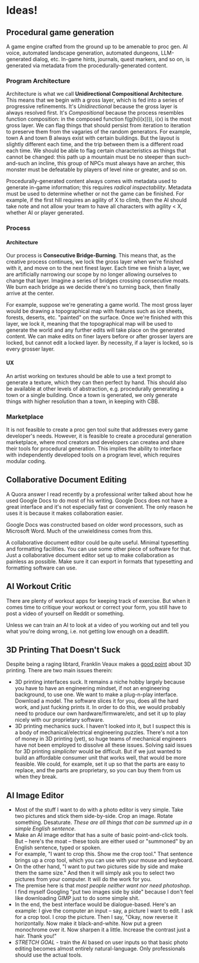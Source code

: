 # Ideas!

## Procedural game generation
A game engine crafted from the ground up to be amenable to proc gen. AI voice, automated landscape generation, automated dungeons, LLM-generated dialog, etc. In-game hints, journals, quest markers, and so on, is generated via metadata from the procedurally-generated content.

### Program Architecture
Architecture is what we call **Unidirectional Compositional Architecture**. This means that we begin with a gross layer, which is fed into a series of progressive refinements. It's *Unidirectional* because the gross layer is always resolved first. It's *Compositional* because the process resembles function composition: in the composed function f(g(h(i(x)))), i(x) is the most gross layer. We can flag things that should persist from iteration to iteration to preserve them from the vagaries of the random generators. For example, town A and town B always exist with certain buildings. But the layout is slightly different each time, and the trip between them is a different road each time. We should be able to flag certain characteristics as things that cannot be changed: this path up a mountain must be no steeper than such-and-such an incline, this group of NPCs must always have an archer, this monster must be defeatable by players of level nine or greater, and so on.

Procedurally-generated content always comes with metadata used to generate in-game information; this requires *radical inspectability*. Metadata must be used to determine whether or not the game can be finished. For example, if the first hill requires an agility of X to climb, then the AI should take note and not allow your team to have all characters with agility < X, whether AI or player generated.

### Process
#### Architecture
Our process is **Consecutive Bridge-Burning**. This means that, as the creative process continues, we lock the gross layer when we're finished with it, and move on to the next finest layer. Each time we finish a layer, we are artificially narrowing our scope by no longer allowing ourselves to change that layer. Imagine a series of bridges crossing consecutive moats. We burn each bridge as we decide there's no turning back, then finally arrive at the center.

For example, suppose we're generating a game world. The most gross layer would be drawing a topographical map with features such as ice sheets, forests, deserts, etc. "painted" on the surface. Once we're finished with this layer, we lock it, meaning that the topographical map will be used to generate the world and any further edits will take place on the generated content. We can make edits on finer layers before or after grosser layers are locked, but cannot edit a locked layer. By necessity, if a layer is locked, so is every grosser layer.

#### UX
An artist working on textures should be able to use a text prompt to generate a texture, which they can then perfect by hand. This should also be available at other levels of abstraction, e.g. procedurally generating a town or a single building. Once a town is generated, we only generate things with higher resolution than a town, in keeping with CBB.

### Marketplace
It is not feasible to create a proc gen tool suite that addresses every game developer's needs. However, it is feasible to create a procedural generation marketplace, where mod creators and developers can createa and share their tools for procedural generation. This implies the ability to interface with independently developed tools on a program level, which requires modular coding. 

## Collaborative Document Editing
A Quora answer I read recently by a professional writer talked about how he used Google Docs to do most of his writing. Google Docs does not have a great interface and it's not especially fast or convenient. The only reason he uses it is because it makes collaboration easier.

Google Docs was constructed based on older word processors, such as Microsoft Word. Much of the unwieldiness comes from this.

A collaborative document editor could be quite useful. Minimal typesetting and formatting facilities. You can use some other piece of software for that. Just a collaborative document editor set up to make collaboration as painless as possible. Make sure it can export in formats that typesetting and formatting software can use.

## AI Workout Critic
There are plenty of workout apps for keeping track of exercise. But when it comes time to critique your workout or correct your form, you still have to post a video of yourself on Reddit or something.

Unless we can train an AI to look at a video of you working out and tell you what you're doing wrong, i.e. not getting low enough on a deadlift.

## 3D Printing That Doesn't Suck
Despite being a raging libtard, Franklin Veaux makes a [good point](https://qr.ae/p2CnWz) about 3D printing. There are two main issues therein:

- 3D printing interfaces suck. It remains a niche hobby largely because you have to have an engineering mindset, if not an engineering background, to use one. We want to make a plug-n-play interface. Download a model. The software slices it for you, does all the hard work, and just fucking prints it. In order to do this, we would probably need to produce our own hardware/firmware/etc, and set it up to play nicely with our proprietary software.
- 3D printing mechanics suck. I haven't looked into it, but I suspect this is a body of mechanical/electrical engineering puzzles. There's not a ton of money in 3D printing (yet), so huge teams of mechanical engineers have not been employed to dissolve all these issues. Solving said issues for 3D printing *simpliciter* would be difficult. But if we just wanted to build an affordable consumer unit that works well, that would be more feasible. We could, for example, set it up so that the parts are easy to replace, and the parts are proprietary, so you can buy them from us when they break.

## AI Image Editor

- Most of the stuff I want to do with a photo editor is very simple. Take two pictures and stick them side-by-side. Crop an image. Rotate something. Desaturate. _These are all things that can be summed up in a simple English sentence_.
- Make an AI image editor that has a suite of basic point-and-click tools. But – here's the moat – these tools are either used or "summoned" by an English sentence, typed or spoken.
- For example, "I want to crop this. Show me the crop tool." That sentence brings up a crop tool, which you can use with your mouse and keyboard.
- On the other hand, "I want to put two pictures side by side and make them the same size." And then it will simply ask you to select two pictures from your computer. It will do the work for you.
- The premise here is that _most people neither want nor need photoshop_. I find myself Googling "put two images side by side" because I don't feel like downloading GIMP just to do some simple shit.
- In the end, the best interface would be dialogue-based. Here's an example: I give the computer an input – say, a picture I want to edit. I ask for a crop tool. I crop the picture. Then I say, "Okay, now reverse it horizontally. Now make it black-and-white. Now put a green monochrome over it. Now sharpen it a little. Increase the contrast just a hair. Thank you!"
- *STRETCH GOAL* - train the AI based on user inputs so that basic photo editing becomes almost entirely natural-language. Only professionals should use the actual tools.
